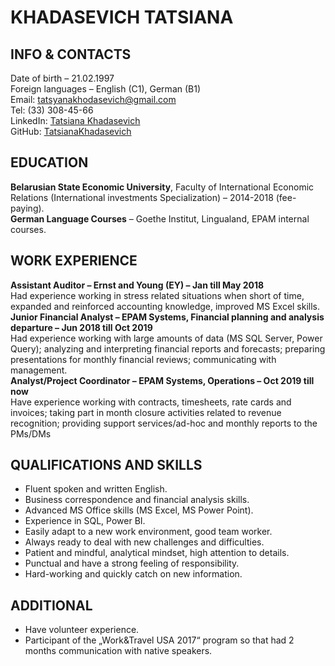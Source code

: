 # **KHADASEVICH TATSIANA**
## INFO & CONTACTS
Date of birth – 21.02.1997\
Foreign languages – English (C1), German (B1)\
Email: [tatsyanakhodasevich@gmail.com](mailto:tatsyanakhodasevich@gmail.com)\
Tel: (33) 308-45-66\
LinkedIn: [Tatsiana Khadasevich](https://www.linkedin.com/in/tatsiana-khadasevich-75a242129/)\
GitHub: [TatsianaKhadasevich](https://github.com/TatsianaKhadasevich)
## EDUCATION
**Belarusian State Economic University**, Faculty of International Economic Relations (International investments Specialization) – 2014-2018 (fee-paying).\
**German Language Courses** – Goethe Institut, Lingualand, EPAM internal courses.
## WORK EXPERIENCE
**Assistant Auditor – Ernst and Young (EY) – Jan till May 2018**\
Had experience working in stress related situations when short of time, expanded and reinforced accounting knowledge, improved MS Excel skills.\
**Junior Financial Analyst – EPAM Systems, Financial planning and analysis departure – Jun 2018 till Oct 2019**\
Had experience working with large amounts of data
 (MS SQL Server, Power Query); analyzing and interpreting financial reports and forecasts; preparing presentations for monthly financial reviews; communicating with management.\
**Analyst/Project Coordinator – EPAM Systems, Operations – Oct 2019 till now**\
Have experience working with contracts, timesheets, rate cards and invoices; taking part in month closure activities related to revenue recognition; providing support services/ad-hoc and monthly reports to the PMs/DMs
## QUALIFICATIONS AND SKILLS
+ Fluent spoken and written English.
+ Business correspondence and financial analysis skills.
+ Advanced MS Office skills (MS Excel, MS Power Point).
+ Experience in SQL, Power BI.
+ Easily adapt to a new work environment, good team worker.
+ Always ready to deal with new challenges and difficulties.
+ Patient and mindful, analytical mindset, high attention to details.
+ Punctual and have a strong feeling of responsibility.
+ Hard-working and quickly catch on new information.
## ADDITIONAL
+ Have volunteer experience. 
+ Participant of the „Work&Travel USA 2017“ program so that had 2 months communication with native speakers.
